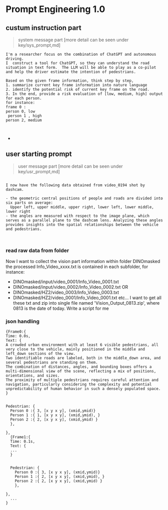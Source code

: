 # Prompt Engineering 1.0



## custum instruction part
> system message part [more detail can be seen under key/sys_prompt,md]
```
I'm a researcher focus on the combination of ChatGPT and autonomous driving.
I  construct a tool for ChatGPT, so they can understand the road situation in text form.  The LLM will be able to play as a co-pilot and help the driver estimate the intention of pedestrians. 
```


```
Based on the given frame information, think step by step,
1. summarize current key frame information into nature language
2. identify the potential risk of current key frame on the road.
3. In the end, provide a risk evaluation of [low, medium, high] output for each person. 
for instance: 
frame 0 : 
person 0, low
 person 1 , high
person 2, medium



```

- 



## user starting prompt
> user message part [more detail can be seen under key/usr_prompt,md]

```

I now have the following data obtained from video_0194 shot by dashcam. 

- the geometric central positions of people and roads are divided into six parts on average:
  Upper left, upper middle, upper right, lower left, lower middle, lower right
- the angles are measured with respect to the image plane, which serves as a parallel plane to the dashcam lens. Analyzing these angles provides insights into the spatial relationships between the vehicle and pedestrians.  



```

### read raw data from folder

Now I want to collect the vision part information within folder DINOmasked
the processed Info_Video_xxxx.txt is contained in each subfolder, for instance:
- DINOmasked/input/video_0001/Info_Video_0001.txt
- DINOmasked/input/video_0002/Info_Video_0002.txt
OR
- DINOmasked/HZ2/video_0003/Info_Video_0003.txt
- DINOmasked/HZ2/video_0001/Info_Video_0001.txt
etc...
I want to get all these txt and zip into single file named 'Vision_Output_0813.zip', where 0813 is the date of today. Write a script for me


### json handling

```
{Frame0:{
Time: 0.0s,
Text: {
A crowded urban environment with at least 6 visible pedestrians, all very close to the vehicle, mainly positioned in the middle and left_down sections of the view.
Two identifiable roads are labeled, both in the middle_down area, and several pedestrians are standing on them.
The combination of distances, angles, and bounding boxes offers a multi-dimensional view of the scene, reflecting a mix of positions, orientations, and sizes.
The proximity of multiple pedestrians requires careful attention and navigation, particularly considering the complexity and potential unpredictability of human behavior in such a densely populated space.
}


Pedestrian: {
  Person 0 :{ 3, [x y x y], (xmid,ymid)}
  Person 1 :{ 1, [x y x y], (xmid,ymid), }
  Person 2 :{ 2, [x y x y], (xmid,ymid) }
  },

},
  {Frame1:{
  Time: 0.1s, 
  Text: {
  ...
  }
  
  
  Pedestrian: {
    Person 0 :{ 3, [x y x y], (xmid,ymid)}
    Person 1 :{ 2, [x y x y], (xmid,ymid), }
    Person 2 :{ 2, [x y x y], (xmid,ymid) }
    },

},
  ...
}
```


